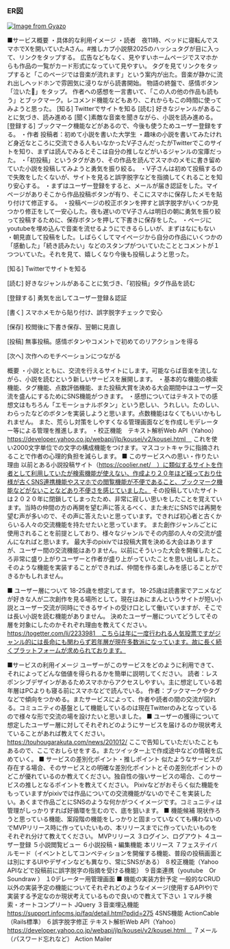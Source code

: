 ### ER図
[![Image from Gyazo](https://i.gyazo.com/b959d8fcd4d78582a5a2ecdd71743bdd.jpg)](https://gyazo.com/b959d8fcd4d78582a5a2ecdd71743bdd)

■サービス概要
・具体的な利用イメージ
・読者　夜11時、ベッドに寝転んでスマホでXを開いていたAさん。#推しカプ小説祭2025のハッシュタグが目に入って、リンクをタップする。
広告などもなく、見やすいホームページでスマホからも作品の一覧がカード形式になっていて見やすい。
タグを見てリンクをタップすると「このページでは音楽が流れます」という案内が出た。音楽が静かに流れ出しヘッドホンで雰囲気に浸りながら読書開始。
物語の終盤で、感情ボタン「泣いた🥲」をタップ。
作者への感想を一言書いて、「この人の他の作品も読もう」とブックマーク。レコメンド機能などもあり、これからもこの時間に使ってみようと思った。
[知る] Twitterでサイトを知る
[読む] 好きなジャンルがあることに気づき、読み進める
[聞く]素敵な音楽を聞きながら、小説を読み進める。
[登録する] ブックマーク機能などがあるので、今後も使うためユーザー登録をする。
・作者
投稿者：初めて小説を書いた大学生
・趣味の小説を書いてみたけれど身近なところに交流できる人もいなかったV子さんだったがTwitterでこのサイトを知り、まずは読んでみるとそこは自分の推しなどがいるジャンルの宝庫だった。
・「初投稿」というタグがあり、その作品を読んでスマホのメモに書き留めていた小説を投稿してみようと勇気を振り絞る。
・V子さんは初めて投稿するので失敗をしたくないが、サイトを見ると誤字脱字などを指摘してくれることを知り安心する。
・まずはユーザー登録をすると、メールが届き認証をした。マイページがありそこから作品投稿ボタンが有り、そこにスマホに保存したメモを貼り付けて修正する。
・投稿ページの校正ボタンを押すと誤字脱字がいくつか見つかり修正をして一安心した。夜も遅いのでV子さんは明日の朝に勇気を振り絞って投稿するために、保存ボタンを押して下書きに保存をした。
・ページにyoutubeを埋め込んで音楽を流せるようにできるらしいが、まずはなにもない
・朝見直して投稿をした。しばらくしてマイページから自分の作品にいくつかの「感動した」「続き読みたい」などのスタンプがついていたこととコメントが１つついていた。それを見て、嬉しくなり今後も投稿しようと思った。

[知る] Twitterでサイトを知る

[読む] 好きなジャンルがあることに気づき、「初投稿」タグ作品を読む

[登録する] 勇気を出してユーザー登録＆認証

[書く] スマホメモから貼り付け、誤字脱字チェックで安心

[保存] 校閲後に下書き保存、翌朝に見直し

[投稿] 無事投稿。感情ボタンやコメントで初めてのリアクションを得る

[次へ] 次作へのモチベーションにつながる




概要
・小説とともに、交流を行えるサイトにします。可能ならば音楽を流しながら、小説を読むという新しいサービスを展開します。
・基本的な機能の検索機能、タグ機能、点数評価機能、また投稿大賞を決める大会期間中はユーザー交流を盛んにするためにSNS機能がつきます。
・感想についてはテキストでの感想文はもちろん「エモーショナルボタン」という悲しい、うれしい。たのしい、わらったなどのボタンを実装しようと思います。点数機能はなくてもいいかもしれません。
また、荒らし対策をしやすくなる管理画面などを作成しモデレーター等による管理を推進します。
・校正機能　テキスト解析Web API（Yahoo）
https://developer.yahoo.co.jp/webapi/jlp/kousei/v2/kousei.html　
これを使い2000文字単位での文字の構成機能をつけます。マスコットキャラに指摘されることで作者の心理的負担を減らします。
■ このサービスへの思い・作りたい理由
以前とある小説投稿サイト（https://coolier.net/　）に類似するサイトを作者として利用していたが検索機能が使えない、作成より２０年ほど経っており仕様が古くSNS連携機能やスマホでの閲覧機能が不便であること、ブックマーク機能などがないことなどあり不便さを感じていました。
その投稿していたサイトは２０２０年に閉鎖してしまったため、非常に寂しい思いをしたことを覚えています。当時の仲間の方の再開を望む声に答えるべく、また未だにSNSでは再開を望む声が多いので、その声に答えたいと思っています。できれば初心者と古くからいる人々の交流機能を持たせたいと思っています。
また創作ジャンルごとに使用されることを前提としており、様々なジャンルでその内部の人々の交流が盛んになればと思います。
最大手のpixivでは投稿大賞を決める大会はありますが、ユーザー間の交流機能はありません。以前にそういった大会を開催したところ非常に盛り上がりユーザーと作者が盛り上がっていたことを思い出しました。そのような機能を実装することができれば、仲間を作る楽しみを感じることができるかもしれません。

■ ユーザー層について
18-25歳を想定してます。
18-25歳は読書家でアニメなどが好きな人が二次創作を見る場所として。現在はあにまんというサイトが短い小説とユーザー交流が同時にできるサイトの受け口として働いていますが、そこでは長い小説を読む機能がありません。
決めたユーザー層についてどうしてその層を対象にしたのかそれぞれ理由を教えてください。
　https://togetter.com/li/2233981　こちらは年に一度行われる人気投票ですがジャンル的には長命にも関わらず若年層が現在多数派になっています。故に長く続くプラットフォームが求められております。

■サービスの利用イメージ
ユーザーがこのサービスをどのように利用できて、それによってどんな価値を得られるかを簡単に説明してください。
読者：レスポンシブデザインがあるためスマホからアクセスしやすい。主に想定している若年層はPCよりも寝る前にスマホなどで読んでいる。
作者：ブックマークやタグなどで傾向をつかめる。またサービスによって、作者や読者の間の交流が図れる。コミュニティの基盤として機能しているのは現在Twitterのみとなっているので様々な形で交流の場を設けたいと思いました。
■ ユーザーの獲得について
想定したユーザー層に対してそれぞれどのようにサービスを届けるのか現状考えていることがあれば教えてください。
https://touhougarakuta.com/news/201012/ ここで告知していただいたこともあるので、ここでおしらせをする。またツイッター上で作成途中などの情報を広めていく。
■ サービスの差別化ポイント・推しポイント
似たようなサービスが存在する場合、そのサービスとの明確な差別化ポイントとその差別化ポイントのどこが優れているのか教えてください。独自性の強いサービスの場合、このサービスの推しとなるポイントを教えてください。
Pixivなどがおそらく似た機能をもっていますがpixivでは作品についての交流機能がないのでそこを実装したい。あくまで作品ごとにSNSのような何かがつくイメージです。コミュニティは管理がしっかりすれば好循環を生むので、底を狙います。
■ 機能候補
現状作ろうと思っている機能、案段階の機能をしっかりと固まっていなくても構わないのでMVPリリース時に作っていたいもの、本リリースまでに作っていたいものをそれぞれ分けて教えてください。
MVPリリース
３ログイン、ログアウト
４ユーザー登録
５小説閲覧ビュー
６小説投稿・編集機能
本リリース
７フェステイバルモード（イベントとしてコンペティションを開催する機能、普段の投稿画面とは別にするUIやデザインなども異なり、常にSNSがある）
８校正機能（Yahoo APIなどで投稿前に誤字脱字の指摘を受ける機能）
９音楽連携（youtube　Or　Soundraw ）
１0デレーター用管理画面
■ 機能の実装方針予定
一般的なCRUD以外の実装予定の機能についてそれぞれどのようなイメージ(使用するAPIや)で実装する予定なのか現状考えているもので良いので教えて下さい
１マルチ検索・オートコンプリート
JQuery
３音楽埋込機能
https://support.infocms.jp/faq/detail.html?pdid=275
4SNS機能
ActionCable（Rails標準）
６誤字脱字修正
テキスト解析Web API（Yahoo）
https://developer.yahoo.co.jp/webapi/jlp/kousei/v2/kousei.html　
７メール（パスワード忘れなど）
Action Mailer 

